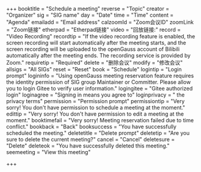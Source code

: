 +++
booktitle = "Schedule a meeting"
reverse = "Topic"
creator = "Organizer"
sig = "SIG name"
day = "Date"
time = "Time"
content = "Agenda"
emailadd = "Email address"
calzoomId = "Zoom会议ID"
zoomLink = "Zoom链接"
etherpad = "Etherpad链接"
video = "回放链接:"
record = "Video Recording"
recordtip = "If the video recording feature is enabled, the screen recording will start automatically after the meeting starts, and the screen recording will be uploaded to the openGauss account of Bilibili automatically after the meeting ends. The recording service is provided by Zoom."
requiretip = "Required"
delete = "删除会议"
modify = "修改会议"
allsigs = "All SIGs"
reset = "Reset"
book = "Schedule"
logintip = "Login prompt"
logininfo = "Using openGauss meeting reservation feature requires the identity permission of SIG group Maintainer or Committer. Please allow you to login Gitee to verify user information."
logingitee = "Gitee authorized login"
loginagree = "Signing in means you agree to"
loginprivacy = " the privacy terms"
permission = "Permission prompt"
permissiontip = "Very sorry! You don't have permission to schedule a meeting at the moment."
edittip = "Very sorry! You don't have permission to edit a meeting at the moment."
booktimefail = "Very sorry! Meeting reservation failed due to time conflict."
bookback = "Back"
booksuccess = "You have successfully scheduled the meeting."
deletetitle = "Delete prompt"
deletetip = "Are you sure to delete the current meeting?"
cancel = "Cancel"
deletesure = "Delete"
deleteok = "You have successfully deleted this meeting."
seemeeting = "View this meeting"

+++